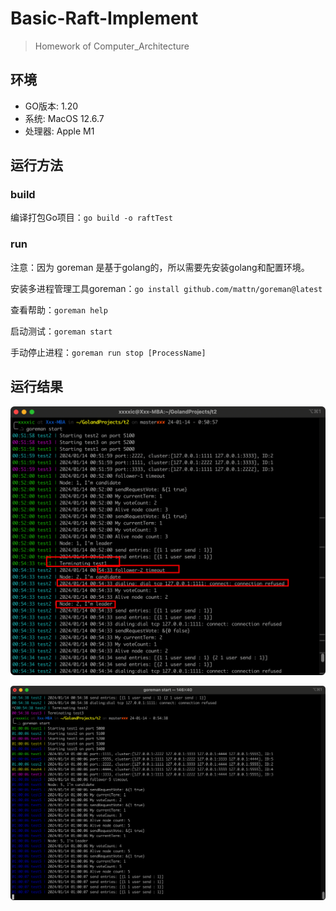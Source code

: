 # Basic-Raft-Implement

> Homework of Computer_Architecture

## 环境

+ GO版本: 1.20 
+ 系统: MacOS 12.6.7
+ 处理器: Apple M1




## 运行方法

### build

编译打包Go项目：`go build -o raftTest`

### run

注意：因为 goreman 是基于golang的，所以需要先安装golang和配置环境。

安装多进程管理工具goreman：`go install github.com/mattn/goreman@latest`

查看帮助：`goreman help`

启动测试：`goreman start`

手动停止进程：`goreman run stop [ProcessName]`

## 运行结果

![](assets/image2.png)

![](assets/image1.png)